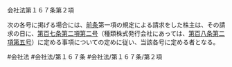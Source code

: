 会社法第１６７条第２項

次の各号に掲げる場合には、[前条](会社法＿＿＿＿第１６６条第１項)第一項の規定による請求をした株主は、その請求の日に、[第百七条第二項第二号](会社法＿＿＿＿第１０７条第２項第２号)（種類株式発行会社にあっては、[第百八条第二項第五号](会社法＿＿＿＿第１０８条第２項第５号)）に定める事項についての定めに従い、当該各号に定める者となる。

#会社法
#会社法/第１６７条
#会社法/第１６７条/第２項

